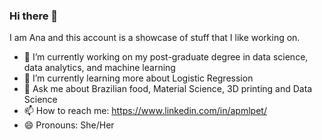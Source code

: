 ### Hi there 👋

I am Ana and this account is a showcase of stuff that I like working on.

- 🔭 I’m currently working on my post-graduate degree in data science, data analytics, and machine learning
- 🌱 I’m currently learning more about Logistic Regression
- 💬 Ask me about Brazilian food, Material Science, 3D printing and Data Science
- 📫 How to reach me: https://www.linkedin.com/in/apmlpet/
- 😄 Pronouns: She/Her
###
